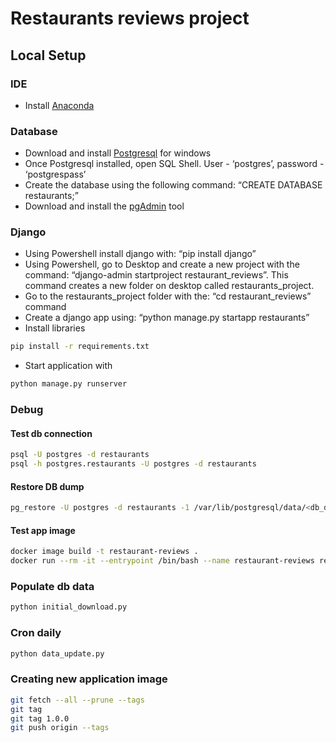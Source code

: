 # Restaurants reviews project
## Local Setup
### IDE
- Install [Anaconda](https://www.anaconda.com/products/individual)
### Database
- Download and install [Postgresql](https://www.enterprisedb.com/downloads/postgres-postgresql-downloads) for windows
- Once Postgresql installed, open SQL Shell. User - ‘postgres’, password - ‘postgrespass’
- Create the database using the following command: “CREATE DATABASE restaurants;”
- Download and install the [pgAdmin](https://www.pgadmin.org/download/ ) tool

### Django
- Using Powershell install django with: “pip install django”
- Using Powershell, go to Desktop and create a new project with the command: “django-admin startproject restaurant_reviews”. This command creates a new folder on desktop called restaurants_project.  
- Go to the restaurants_project folder with the:  “cd restaurant_reviews” command
- Create a django app using: “python manage.py startapp restaurants”
- Install libraries
```bash
pip install -r requirements.txt
```
- Start application with
```bash
python manage.py runserver
```

### Debug
#### Test db connection
```bash
psql -U postgres -d restaurants
psql -h postgres.restaurants -U postgres -d restaurants
```
#### Restore DB dump
```bash
pg_restore -U postgres -d restaurants -1 /var/lib/postgresql/data/<db_dump_file>
```

#### Test app image
```bash
docker image build -t restaurant-reviews .
docker run --rm -it --entrypoint /bin/bash --name restaurant-reviews restaurant-reviews
```

### Populate db data
```bash
python initial_download.py
```

### Cron daily
```bash
python data_update.py
```

### Creating new application image
```bash
git fetch --all --prune --tags
git tag
git tag 1.0.0
git push origin --tags
```
